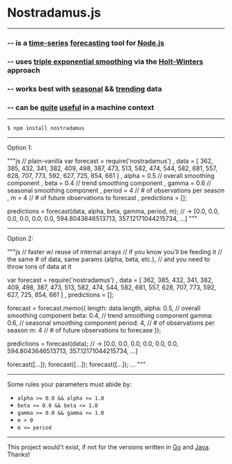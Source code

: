 # Nostradamus.js

---

### -- is a [time-series](http://en.wikipedia.org/wiki/Time_series) [forecasting](http://en.wikipedia.org/wiki/Forecasting#Time_series_methods) tool for [Node.js](http://nodejs.org)

### -- uses [triple exponential smoothing](http://www.itl.nist.gov/div898/handbook/pmc/section4/pmc435.htm) via the [Holt-Winters](http://www.it.iitb.ac.in/~praj/acads/seminar/04329008_ExponentialSmoothing.pdf) approach

### -- works best with [seasonal](http://en.wikipedia.org/wiki/Seasonality) && [trending](http://en.wikipedia.org/wiki/Trend_analysis) data

### -- can be [quite](http://bakacsin.ki.iif.hu/~kissg/project/nfsen-hw/JRA2-meeting-at-Espoo_slides.pdf) [useful](http://www.hindawi.com/journals/jcnc/2012/192913/) in a machine context


---

`$ npm install nostradamus`

---

Option 1:

"""js
// plain-vanilla
var forecast = require('nostradamus')
  , data = [
  	  362, 385, 432, 341, 382, 409,
	  498, 387, 473, 513, 582, 474,
	  544, 582, 681, 557, 628, 707,
	  773, 592, 627, 725, 854, 661
    ]
  , alpha = 0.5  // overall smoothing component
  , beta = 0.4   // trend smoothing component
  , gamma = 0.6  // seasonal smoothing component
  , period = 4   // # of observations per season
  , m = 4        // # of future observations to forecast
  , predictions = [];

predictions = forecast(data, alpha, beta, gamma, period, m);
// -> [0.0, 0.0, 0.0, 0.0, 0.0, 0.0, 594.8043646513713, 357.12171044215734, ...]
"""
	
---

Option 2:

"""js
// faster w/ reuse of internal arrays
// if you know you'll be feeding it
// the same # of data, same params (alpha, beta, etc.),
// and you need to throw tons of data at it

var forecast = require('nostradamus')
  , data = [
  	  362, 385, 432, 341, 382, 409,
	  498, 387, 473, 513, 582, 474,
	  544, 582, 681, 557, 628, 707,
	  773, 592, 627, 725, 854, 661
    ]
  , predictions = [];
  
forecast = forecast.memo({
  length: data.length,
  alpha: 0.5,  // overall smoothing component
  beta: 0.4,   // trend smoothing component
  gamma: 0.6,  // seasonal smoothing component
  period: 4,   // # of observations per season
  m: 4         // # of future observations to forecase
});

predictions = forecast(data);
// -> [0.0, 0.0, 0.0, 0.0, 0.0, 0.0, 594.8043646513713, 357.12171044215734, ...]

forecast([...]);
forecast([...]);
forecast([...]);
...
"""
	
---

Some rules your parameters must abide by:
  - `alpha >= 0.0 && alpha <= 1.0`
  - `beta >= 0.0 && beta <= 1.0`
  - `gamma >= 0.0 && gamma <= 1.0`
  - `m > 0`
  - `m <= period`
  
---

This project would't exist, if not for the versions written in [Go](https://github.com/datastream/holtwinters/) and [Java](https://github.com/nchandra/ExponentialSmoothing). Thanks!